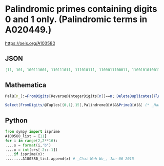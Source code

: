 # Palindromic primes containing digits 0 and 1 only\. \(Palindromic terms in A020449\.\)
https://oeis.org/A100580
## JSON
```JSON
[11, 101, 100111001, 110111011, 111010111, 1100011100011, 1100101010011, 1101010101011, 1110110110111, 1110111110111, 100110101011001, 101000010000101, 101011000110101, 101110000011101, 110011101110011]
```
## Mathematica
```Mathematica
PalQ[n_]:=FromDigits[Reverse@IntegerDigits[n]]==n; DeleteDuplicates[Flatten[Table[Select[FromDigits /@ Tuples[{0,1},n],PrimeQ[#]&&PalQ[#] &],{n,15}]]] (* _Jayanta Basu_, May 11 2013 *)
```
```Mathematica
Select[FromDigits/@Tuples[{0,1},15],PalindromeQ[#]&&PrimeQ[#]&] (* _Harvey P. Dale_, Jan 18 2023 *)
```
## Python
```Python
from sympy import isprime
A100580_list = [11]
for i in range(2,2**16):
....s = format(i,'b')
....x = int(s+s[-2::-1])
....if isprime(x):
........A100580_list.append(x) # _Chai Wah Wu_, Jan 06 2015
```
